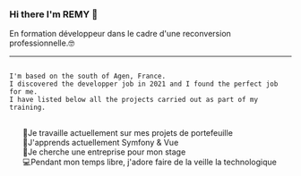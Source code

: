 ### Hi there I'm REMY 👋
En formation développeur dans le cadre d'une reconversion professionnelle.🤓
<hr>
<div snippet-clipboard-content position-relative overflow-auto>
<pre>
<code>
I'm based on the south of Agen, France.
I discovered the developper job in 2021 and I found the perfect job for me. 
I have listed below all the projects carried out as part of my training.
</code>
</pre>
</div>
<ul dir="auto" style="list-style-type:none">
<li style="list-style-type:none">🔭Je travaille actuellement sur mes projets de portefeuille</li>
<li style="list-style-type:none">🌱J'apprends actuellement Symfony & Vue</li>
<li style="list-style-type:none">🤝Je cherche une entreprise pour mon stage</li>
<li style="list-style-type:none">💻Pendant mon temps libre, j'adore faire de la veille la technologique</li>
</ul>



